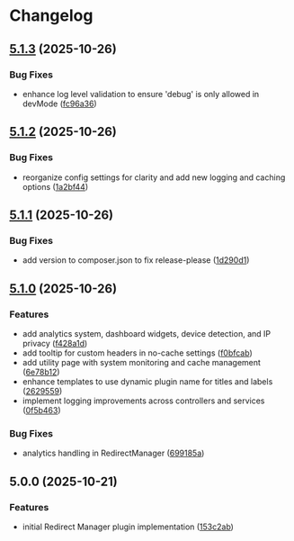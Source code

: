 # Changelog

## [5.1.3](https://github.com/LindemannRock/craft-redirect-manager/compare/v5.1.2...v5.1.3) (2025-10-26)


### Bug Fixes

* enhance log level validation to ensure 'debug' is only allowed in devMode ([fc96a36](https://github.com/LindemannRock/craft-redirect-manager/commit/fc96a3683e5bee86937ffafa3da94f4e44847ce3))

## [5.1.2](https://github.com/LindemannRock/craft-redirect-manager/compare/v5.1.1...v5.1.2) (2025-10-26)


### Bug Fixes

* reorganize config settings for clarity and add new logging and caching options ([1a2bf44](https://github.com/LindemannRock/craft-redirect-manager/commit/1a2bf4451188bfb710f285970e6bc2075574e880))

## [5.1.1](https://github.com/LindemannRock/craft-redirect-manager/compare/v5.1.0...v5.1.1) (2025-10-26)


### Bug Fixes

* add version to composer.json to fix release-please ([1d290d1](https://github.com/LindemannRock/craft-redirect-manager/commit/1d290d147b61aac04dff1cc2112111f215757b3d))

## [5.1.0](https://github.com/LindemannRock/craft-redirect-manager/compare/v5.0.0...v5.1.0) (2025-10-26)


### Features

* add analytics system, dashboard widgets, device detection, and IP privacy ([f428a1d](https://github.com/LindemannRock/craft-redirect-manager/commit/f428a1d8d350790a51b5acbce665d5f3bb324d38))
* add tooltip for custom headers in no-cache settings ([f0bfcab](https://github.com/LindemannRock/craft-redirect-manager/commit/f0bfcabee48c02084171957d8b36260b61e6d9ce))
* add utility page with system monitoring and cache management ([6e78b12](https://github.com/LindemannRock/craft-redirect-manager/commit/6e78b12bbd3ff9fb9d3b6da4aff0abd520900e6b))
* enhance templates to use dynamic plugin name for titles and labels ([2629559](https://github.com/LindemannRock/craft-redirect-manager/commit/2629559494a4f9ff2a893c43d44da8a554b0dc22))
* implement logging improvements across controllers and services ([0f5b463](https://github.com/LindemannRock/craft-redirect-manager/commit/0f5b4632fb797325b29d74350bac44aead7ce68f))


### Bug Fixes

* analytics handling in RedirectManager ([699185a](https://github.com/LindemannRock/craft-redirect-manager/commit/699185acdb70bb6fd2d7ec863b5bb9f7fd395afe))

## 5.0.0 (2025-10-21)


### Features

* initial Redirect Manager plugin implementation ([153c2ab](https://github.com/LindemannRock/craft-redirect-manager/commit/153c2aba744c196d8b7ea445c329bb87b179b664))
